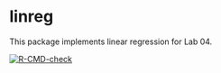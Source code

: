 # linreg

This package implements linear regression for Lab 04.

<!-- badges: start -->
[![R-CMD-check](https://github.com/PatrickSVM/linearregressionlab/workflows/R-CMD-check/badge.svg)](https://github.com/PatrickSVM/linearregressionlab/actions)
<!-- badges: end -->
